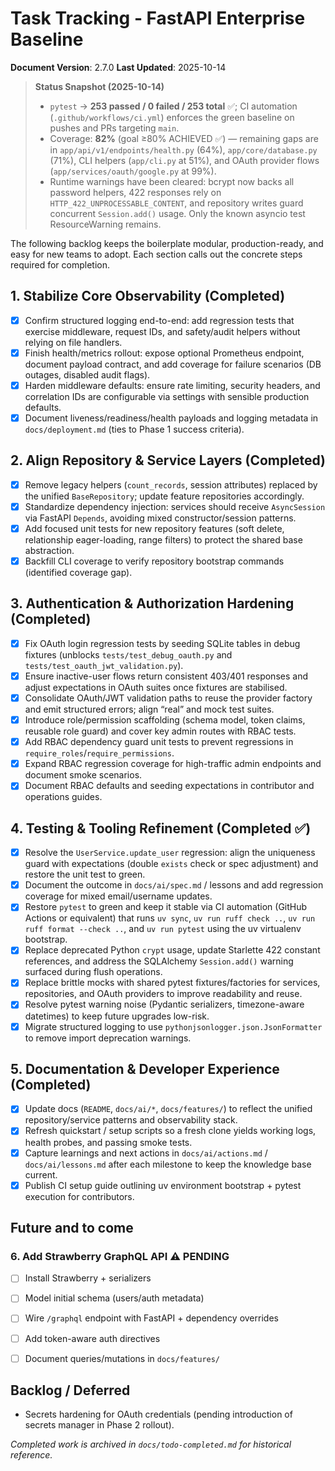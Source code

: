# Task Tracking - FastAPI Enterprise Baseline

**Document Version**: 2.7.0
**Last Updated**: 2025-10-14

> **Status Snapshot (2025-10-14)**
> - `pytest` → **253 passed / 0 failed / 253 total** ✅; CI automation (`.github/workflows/ci.yml`) enforces the green baseline on pushes and PRs targeting `main`.
> - Coverage: **82%** (goal ≥80% ACHIEVED ✅) — remaining gaps are in `app/api/v1/endpoints/health.py` (64%), `app/core/database.py` (71%), CLI helpers (`app/cli.py` at 51%), and OAuth provider flows (`app/services/oauth/google.py` at 99%).
> - Runtime warnings have been cleared: bcrypt now backs all password helpers, 422 responses rely on `HTTP_422_UNPROCESSABLE_CONTENT`, and repository writes guard concurrent `Session.add()` usage. Only the known asyncio test ResourceWarning remains.

The following backlog keeps the boilerplate modular, production-ready, and easy for new teams to adopt. Each section calls out the concrete steps required for completion.

## 1. Stabilize Core Observability (Completed)
- [x] Confirm structured logging end-to-end: add regression tests that exercise middleware, request IDs, and safety/audit helpers without relying on file handlers.
- [x] Finish health/metrics rollout: expose optional Prometheus endpoint, document payload contract, and add coverage for failure scenarios (DB outages, disabled audit flags).
- [x] Harden middleware defaults: ensure rate limiting, security headers, and correlation IDs are configurable via settings with sensible production defaults.
- [x] Document liveness/readiness/health payloads and logging metadata in `docs/deployment.md` (ties to Phase 1 success criteria).

## 2. Align Repository & Service Layers (Completed)
- [x] Remove legacy helpers (`count_records`, session attributes) replaced by the unified `BaseRepository`; update feature repositories accordingly.
- [x] Standardize dependency injection: services should receive `AsyncSession` via FastAPI `Depends`, avoiding mixed constructor/session patterns.
- [x] Add focused unit tests for new repository features (soft delete, relationship eager-loading, range filters) to protect the shared base abstraction.
- [x] Backfill CLI coverage to verify repository bootstrap commands (identified coverage gap).

## 3. Authentication & Authorization Hardening (Completed)
- [x] Fix OAuth login regression tests by seeding SQLite tables in debug fixtures (unblocks `tests/test_debug_oauth.py` and `tests/test_oauth_jwt_validation.py`).
- [x] Ensure inactive-user flows return consistent 403/401 responses and adjust expectations in OAuth suites once fixtures are stabilised.
- [x] Consolidate OAuth/JWT validation paths to reuse the provider factory and emit structured errors; align “real” and mock test suites.
- [x] Introduce role/permission scaffolding (schema model, token claims, reusable role guard) and cover key admin routes with RBAC tests.
- [x] Add RBAC dependency guard unit tests to prevent regressions in `require_roles`/`require_permissions`.
- [x] Expand RBAC regression coverage for high-traffic admin endpoints and document smoke scenarios.
- [x] Document RBAC defaults and seeding expectations in contributor and operations guides.

## 4. Testing & Tooling Refinement (Completed ✅)
- [x] Resolve the `UserService.update_user` regression: align the uniqueness guard with expectations (double `exists` check or spec adjustment) and restore the unit test to green.
- [x] Document the outcome in `docs/ai/spec.md` / lessons and add regression coverage for mixed email/username updates.
- [x] Restore `pytest` to green and keep it stable via CI automation (GitHub Actions or equivalent) that runs `uv sync`, `uv run ruff check ..`, `uv run ruff format --check ..`, and `uv run pytest` using the uv virtualenv bootstrap.
- [x] Replace deprecated Python `crypt` usage, update Starlette 422 constant references, and address the SQLAlchemy `Session.add()` warning surfaced during flush operations.
- [x] Replace brittle mocks with shared pytest fixtures/factories for services, repositories, and OAuth providers to improve readability and reuse.
- [x] Resolve pytest warning noise (Pydantic serializers, timezone-aware datetimes) to keep future upgrades low-risk.
- [x] Migrate structured logging to use `pythonjsonlogger.json.JsonFormatter` to remove import deprecation warnings.

## 5. Documentation & Developer Experience (Completed)
- [x] Update docs (`README`, `docs/ai/*`, `docs/features/`) to reflect the unified repository/service patterns and observability stack.
- [x] Refresh quickstart / setup scripts so a fresh clone yields working logs, health probes, and passing smoke tests.
- [x] Capture learnings and next actions in `docs/ai/actions.md` / `docs/ai/lessons.md` after each milestone to keep the knowledge base current.
- [x] Publish CI setup guide outlining uv environment bootstrap + pytest execution for contributors.

## Future and to come
### 6. Add Strawberry GraphQL API ⚠️ PENDING
- [ ] Install Strawberry + serializers
- [ ] Model initial schema (users/auth metadata)
- [ ] Wire `/graphql` endpoint with FastAPI + dependency overrides
- [ ] Add token-aware auth directives
- [ ] Document queries/mutations in `docs/features/`


## Backlog / Deferred
- Secrets hardening for OAuth credentials (pending introduction of secrets manager in Phase 2 rollout).

*Completed work is archived in `docs/todo-completed.md` for historical reference.*
